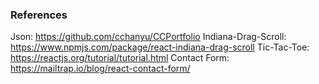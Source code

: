 ### References

Json: https://github.com/cchanyu/CCPortfolio
Indiana-Drag-Scroll: https://www.npmjs.com/package/react-indiana-drag-scroll
Tic-Tac-Toe: https://reactjs.org/tutorial/tutorial.html
Contact Form: https://mailtrap.io/blog/react-contact-form/